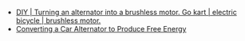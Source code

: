 - [DIY | Turning an alternator into a brushless motor. Go kart | electric bicycle | brushless motor.](https://www.youtube.com/shorts/wtLEnOaHciA)
- [Converting a Car Alternator to Produce Free Energy](https://youtu.be/aV6kLTqS8YE)
